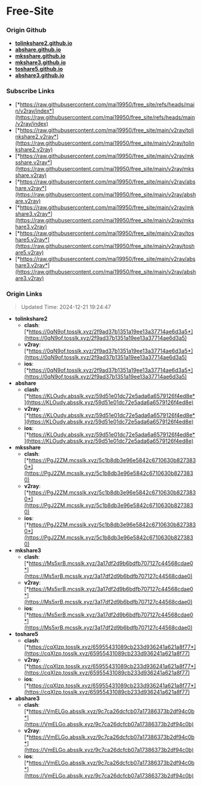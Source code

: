 # Free-Site

### Origin Github

- [**tolinkshare2.github.io**](https://github.com/tolinkshare2/tolinkshare2.github.io)
- [**abshare.github.io**](https://github.com/abshare/abshare.github.io)
- [**mksshare.github.io**](https://github.com/mksshare/mksshare.github.io)
- [**mkshare3.github.io**](https://github.com/mkshare3/mkshare3.github.io)
- [**toshare5.github.io**](https://github.com/toshare5/toshare5.github.io)
- [**abshare3.github.io**](https://github.com/abshare3/abshare3.github.io)

### Subscribe Links

- [*https://raw.githubusercontent.com/mai19950/free_site/refs/heads/main/v2ray/index*](https://raw.githubusercontent.com/mai19950/free_site/refs/heads/main/v2ray/index)
- [*https://raw.githubusercontent.com/mai19950/free_site/main/v2ray/tolinkshare2.v2ray*](https://raw.githubusercontent.com/mai19950/free_site/main/v2ray/tolinkshare2.v2ray)
- [*https://raw.githubusercontent.com/mai19950/free_site/main/v2ray/mksshare.v2ray*](https://raw.githubusercontent.com/mai19950/free_site/main/v2ray/mksshare.v2ray)
- [*https://raw.githubusercontent.com/mai19950/free_site/main/v2ray/abshare.v2ray*](https://raw.githubusercontent.com/mai19950/free_site/main/v2ray/abshare.v2ray)
- [*https://raw.githubusercontent.com/mai19950/free_site/main/v2ray/mkshare3.v2ray*](https://raw.githubusercontent.com/mai19950/free_site/main/v2ray/mkshare3.v2ray)
- [*https://raw.githubusercontent.com/mai19950/free_site/main/v2ray/toshare5.v2ray*](https://raw.githubusercontent.com/mai19950/free_site/main/v2ray/toshare5.v2ray)
- [*https://raw.githubusercontent.com/mai19950/free_site/main/v2ray/abshare3.v2ray*](https://raw.githubusercontent.com/mai19950/free_site/main/v2ray/abshare3.v2ray)

### Origin Links

> Updated Time: 2024-12-21 19:24:47

- **tolinkshare2**
  - **clash**: [*https://0qN9of.tosslk.xyz/2f9ad37b1351a19ee13a37714ae6d3a5*](https://0qN9of.tosslk.xyz/2f9ad37b1351a19ee13a37714ae6d3a5)
  - **v2ray**: [*https://0qN9of.tosslk.xyz/2f9ad37b1351a19ee13a37714ae6d3a5*](https://0qN9of.tosslk.xyz/2f9ad37b1351a19ee13a37714ae6d3a5)
  - **ios**: [*https://0qN9of.tosslk.xyz/2f9ad37b1351a19ee13a37714ae6d3a5*](https://0qN9of.tosslk.xyz/2f9ad37b1351a19ee13a37714ae6d3a5)
- **abshare**
  - **clash**: [*https://KLOudy.absslk.xyz/59d51e01dc72e5ada6a6579126f4ed8e*](https://KLOudy.absslk.xyz/59d51e01dc72e5ada6a6579126f4ed8e)
  - **v2ray**: [*https://KLOudy.absslk.xyz/59d51e01dc72e5ada6a6579126f4ed8e*](https://KLOudy.absslk.xyz/59d51e01dc72e5ada6a6579126f4ed8e)
  - **ios**: [*https://KLOudy.absslk.xyz/59d51e01dc72e5ada6a6579126f4ed8e*](https://KLOudy.absslk.xyz/59d51e01dc72e5ada6a6579126f4ed8e)
- **mksshare**
  - **clash**: [*https://PgJ2ZM.mcsslk.xyz/5c1b8db3e96e5842c6710630b8273830*](https://PgJ2ZM.mcsslk.xyz/5c1b8db3e96e5842c6710630b8273830)
  - **v2ray**: [*https://PgJ2ZM.mcsslk.xyz/5c1b8db3e96e5842c6710630b8273830*](https://PgJ2ZM.mcsslk.xyz/5c1b8db3e96e5842c6710630b8273830)
  - **ios**: [*https://PgJ2ZM.mcsslk.xyz/5c1b8db3e96e5842c6710630b8273830*](https://PgJ2ZM.mcsslk.xyz/5c1b8db3e96e5842c6710630b8273830)
- **mkshare3**
  - **clash**: [*https://Ms5xrB.mcsslk.xyz/3a17df2d9b6bdfb707127c44568cdae0*](https://Ms5xrB.mcsslk.xyz/3a17df2d9b6bdfb707127c44568cdae0)
  - **v2ray**: [*https://Ms5xrB.mcsslk.xyz/3a17df2d9b6bdfb707127c44568cdae0*](https://Ms5xrB.mcsslk.xyz/3a17df2d9b6bdfb707127c44568cdae0)
  - **ios**: [*https://Ms5xrB.mcsslk.xyz/3a17df2d9b6bdfb707127c44568cdae0*](https://Ms5xrB.mcsslk.xyz/3a17df2d9b6bdfb707127c44568cdae0)
- **toshare5**
  - **clash**: [*https://cqXIzp.tosslk.xyz/65955431089cb233d936241a621a8f77*](https://cqXIzp.tosslk.xyz/65955431089cb233d936241a621a8f77)
  - **v2ray**: [*https://cqXIzp.tosslk.xyz/65955431089cb233d936241a621a8f77*](https://cqXIzp.tosslk.xyz/65955431089cb233d936241a621a8f77)
  - **ios**: [*https://cqXIzp.tosslk.xyz/65955431089cb233d936241a621a8f77*](https://cqXIzp.tosslk.xyz/65955431089cb233d936241a621a8f77)
- **abshare3**
  - **clash**: [*https://VmELGo.absslk.xyz/9c7ca26dcfcb07a17386373b2df94c0b*](https://VmELGo.absslk.xyz/9c7ca26dcfcb07a17386373b2df94c0b)
  - **v2ray**: [*https://VmELGo.absslk.xyz/9c7ca26dcfcb07a17386373b2df94c0b*](https://VmELGo.absslk.xyz/9c7ca26dcfcb07a17386373b2df94c0b)
  - **ios**: [*https://VmELGo.absslk.xyz/9c7ca26dcfcb07a17386373b2df94c0b*](https://VmELGo.absslk.xyz/9c7ca26dcfcb07a17386373b2df94c0b)
